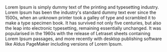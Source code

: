 Lorem Ipsum is simply dummy text of the printing and typesetting 
industry. Lorem Ipsum has been the industry's standard dummy text
ever since the 1500s, when an unknown printer took a galley of
type and scrambled it to make a type specimen book. It has
survived not only five centuries, but also the leap into
electronic typesetting, remaining essentially unchanged. It was
popularised in the 1960s with the release of Letraset sheets
containing Lorem Ipsum passages, and more recently with desktop
publishing software like Aldus PageMaker including versions of
Lorem Ipsum.